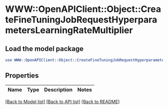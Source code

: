 # WWW::OpenAPIClient::Object::CreateFineTuningJobRequestHyperparametersLearningRateMultiplier

## Load the model package
```perl
use WWW::OpenAPIClient::Object::CreateFineTuningJobRequestHyperparametersLearningRateMultiplier;
```

## Properties
Name | Type | Description | Notes
------------ | ------------- | ------------- | -------------

[[Back to Model list]](../README.md#documentation-for-models) [[Back to API list]](../README.md#documentation-for-api-endpoints) [[Back to README]](../README.md)


